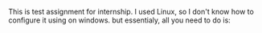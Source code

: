 This is test assignment for internship. I used Linux, so I don't know how to configure it using on windows. but essentialy, all you need to do is:
